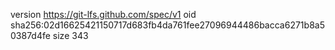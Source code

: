 version https://git-lfs.github.com/spec/v1
oid sha256:02d16625421150717d683fb4da761fee27096944486bacca6271b8a50387d4fe
size 343
